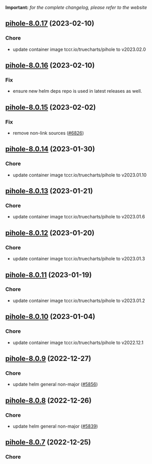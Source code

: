 **Important:**
*for the complete changelog, please refer to the website*




## [pihole-8.0.17](https://github.com/truecharts/charts/compare/pihole-8.0.16...pihole-8.0.17) (2023-02-10)

### Chore

- update container image tccr.io/truecharts/pihole to v2023.02.0
  
  


## [pihole-8.0.16](https://github.com/truecharts/charts/compare/pihole-8.0.15...pihole-8.0.16) (2023-02-10)

### Fix

- ensure new helm deps repo is used in latest releases as well.
  
  


## [pihole-8.0.15](https://github.com/truecharts/charts/compare/pihole-8.0.14...pihole-8.0.15) (2023-02-02)

### Fix

- remove non-link sources ([#6826](https://github.com/truecharts/charts/issues/6826))
  
  


## [pihole-8.0.14](https://github.com/truecharts/charts/compare/pihole-8.0.13...pihole-8.0.14) (2023-01-30)

### Chore

- update container image tccr.io/truecharts/pihole to v2023.01.10
  
  


## [pihole-8.0.13](https://github.com/truecharts/charts/compare/pihole-8.0.12...pihole-8.0.13) (2023-01-21)

### Chore

- update container image tccr.io/truecharts/pihole to v2023.01.6
  
  


## [pihole-8.0.12](https://github.com/truecharts/charts/compare/pihole-8.0.11...pihole-8.0.12) (2023-01-20)

### Chore

- update container image tccr.io/truecharts/pihole to v2023.01.3
  
  


## [pihole-8.0.11](https://github.com/truecharts/charts/compare/pihole-8.0.10...pihole-8.0.11) (2023-01-19)

### Chore

- update container image tccr.io/truecharts/pihole to v2023.01.2
  
  


## [pihole-8.0.10](https://github.com/truecharts/charts/compare/pihole-8.0.9...pihole-8.0.10) (2023-01-04)

### Chore

- update container image tccr.io/truecharts/pihole to v2022.12.1
  
  


## [pihole-8.0.9](https://github.com/truecharts/charts/compare/pihole-8.0.8...pihole-8.0.9) (2022-12-27)

### Chore

- update helm general non-major ([#5856](https://github.com/truecharts/charts/issues/5856))
  
  


## [pihole-8.0.8](https://github.com/truecharts/charts/compare/pihole-8.0.7...pihole-8.0.8) (2022-12-26)

### Chore

- update helm general non-major ([#5839](https://github.com/truecharts/charts/issues/5839))
  
  


## [pihole-8.0.7](https://github.com/truecharts/charts/compare/pihole-8.0.6...pihole-8.0.7) (2022-12-25)

### Chore
